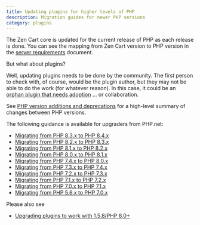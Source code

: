 ```yaml
---
title: Updating plugins for higher levels of PHP 
description: Migration guides for newer PHP versions 
category: plugins
---
```


The Zen Cart core is updated for the current release of PHP as each release is done.  You can see the mapping from Zen Cart version to PHP version in the [server requirements](/user/first_steps/server_requirements/#php-version) document.

But what about plugins?  

Well, updating plugins needs to be done by the community.  The first person to check with, of course, would be the plugin author, but they may not be able to do the work (for whatever reason). In this case, it could be an [orphan plugin that needs adoption](/dev/plugins/adoption/) ... or collaboration.  

See [PHP version additions and deprecations](/dev/code/php_version_deprecations/) for a high-level summary of changes between PHP versions.

The following guidance is available for upgraders from PHP.net: 

- [Migrating from PHP 8.3.x to PHP 8.4.x](https://www.php.net/manual/en/migration84.php)
- [Migrating from PHP 8.2.x to PHP 8.3.x](https://www.php.net/manual/en/migration83.php)
- [Migrating from PHP 8.1.x to PHP 8.2.x](https://www.php.net/manual/en/migration82.php)
- [Migrating from PHP 8.0.x to PHP 8.1.x](https://www.php.net/manual/en/migration81.php)
- [Migrating from PHP 7.4.x to PHP 8.0.x](https://www.php.net/manual/en/migration80.php)
- [Migrating from PHP 7.3.x to PHP 7.4.x](https://www.php.net/manual/en/migration74.php)
- [Migrating from PHP 7.2.x to PHP 7.3.x](https://www.php.net/manual/en/migration73.php)
- [Migrating from PHP 7.1.x to PHP 7.2.x](https://www.php.net/manual/en/migration72.php)
- [Migrating from PHP 7.0.x to PHP 7.1.x](https://www.php.net/manual/en/migration71.php)
- [Migrating from PHP 5.6.x to PHP 7.0.x](https://www.php.net/manual/en/migration70.php)

Please also see
- [Upgrading plugins to work with 1.5.8/PHP 8.0+](/dev/plugins/upgrading_to_158/)

